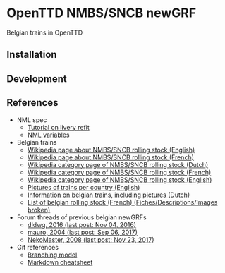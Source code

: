 # OpenTTD NMBS/SNCB newGRF
Belgian trains in OpenTTD

## Installation

## Development

## References
- NML spec
  - [Tutorial on livery refit](https://www.tt-wiki.net/wiki/NMLTutorial/Train_four_part_refit)
  - [NML variables](https://newgrf-specs.tt-wiki.net/wiki/NML:General#General_variables)
- Belgian trains
  - [Wikipedia page about NMBS/SNCB rolling stock  (English)](https://en.wikipedia.org/wiki/List_of_SNCB/NMBS_classes)
  - [Wikipedia page about NMBS/SNCB rolling stock  (French)](https://fr.wikipedia.org/wiki/Mat%C3%A9riel_roulant_de_la_SNCB)
  - [Wikipedia category page of NMBS/SNCB rolling stock  (Dutch)](https://nl.wikipedia.org/wiki/Categorie:Belgisch_spoorwegmaterieel)
  - [Wikipedia category page of NMBS/SNCB rolling stock  (French)](https://fr.wikipedia.org/wiki/Cat%C3%A9gorie:Mat%C3%A9riel_roulant_des_chemins_de_fer_belges)
  - [Wikipedia category page of NMBS/SNCB rolling stock  (English)](https://en.wikipedia.org/wiki/Category:Rolling_stock_of_Belgium)
  - [Pictures of trains per country (English)](http://www.railfaneurope.net/pix_frameset.html)
  - [Information on belgian trains, including pictures (Dutch)](http://www.railpassion.org/home.php)
  - [List of belgian rolling stock (French) (Fiches/Descriptions/Images broken)](http://www.belrail.be/F/site/index.html)
- Forum threads of previous belgian newGRFs
  - [dldwg, 2016 (last post:  Nov 04, 2016)](https://www.tt-forums.net/viewtopic.php?f=26&t=75282)
  - [mauro, 2004 (last post:  Sep 06, 2017)](https://www.tt-forums.net/viewtopic.php?f=26&t=6237)
  - [NekoMaster, 2008 (last post: Nov 23, 2017)](https://www.tt-forums.net/viewtopic.php?f=26&t=76964)
- Git references
  - [Branching model](http://nvie.com/posts/a-successful-git-branching-model/)
  - [Markdown cheatsheet](https://github.com/adam-p/markdown-here/wiki/Markdown-Cheatsheet)

